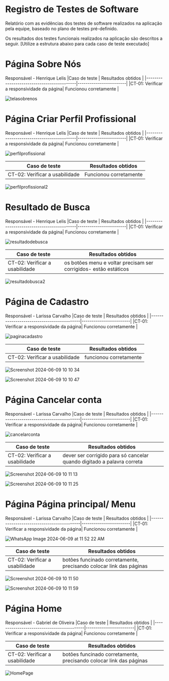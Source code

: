 # Registro de Testes de Software

Relatório com as evidências dos testes de software realizados na aplicação pela equipe, baseado no plano de testes pré-definido.

Os resultados dos testes funcionais realizados na aplicação são descritos a seguir. [Utilize a estrutura abaixo para cada caso de teste executado]
# Página Sobre Nós 
Responsável - Henrique Lelis
|Caso de teste                              | Resultados obtidos     |
|-------------------------------------------|------------------------|
|CT-01: Verificar a responsividade da página| Funcionou corretamente |


![telasobrenos](https://github.com/ICEI-PUC-Minas-PMV-ADS/talentos-nacionais/assets/164432177/3cd7c633-5b05-4cad-8881-1a7dbc193a0b)

# Página Criar Perfil Profissional

Responsável - Henrique Lelis
|Caso de teste                              | Resultados obtidos     |
|-------------------------------------------|------------------------|
|CT-01: Verificar a responsividade da página| Funcionou corretamente |

![perfilprofissional](https://github.com/ICEI-PUC-Minas-PMV-ADS/talentos-nacionais/assets/164432177/7c07ae0f-1d93-49c2-b89d-1165be4bc434)

|Caso de teste                              | Resultados obtidos     |
|-------------------------------------------|------------------------|
|CT-02: Verificar a usabilidade             | Funcionou corretamente |

![perfilprofissional2](https://github.com/ICEI-PUC-Minas-PMV-ADS/talentos-nacionais/assets/164432177/8ddb5965-107f-4513-bcef-c8806c4979ff)

# Resultado de Busca

Responsável - Henrique Lelis
|Caso de teste                              | Resultados obtidos     |
|-------------------------------------------|------------------------|
|CT-01: Verificar a responsividade da página| Funcionou corretamente |

![resultadodebusca](https://github.com/ICEI-PUC-Minas-PMV-ADS/talentos-nacionais/assets/164432177/023dd49c-c8b7-4840-9b5d-8c14ac4ac4c2)


|Caso de teste                              | Resultados obtidos     |
|-------------------------------------------|------------------------|
|CT-02: Verificar a usabilidade             | os botões menu e voltar precisam ser corrigidos- estão estáticos|

![resultadobusca2](https://github.com/ICEI-PUC-Minas-PMV-ADS/talentos-nacionais/assets/164432177/37f93e2f-62ee-4736-99e5-639314b645d8)


# Página de Cadastro

Responsável - Larissa Carvalho
|Caso de teste                              | Resultados obtidos     |
|-------------------------------------------|------------------------|
|CT-01: Verificar a responsividade da página| Funcionou corretamente |

![paginacadastro](https://github.com/ICEI-PUC-Minas-PMV-ADS/talentos-nacionais/assets/164353864/d273e683-96d5-4b00-a23d-f3eba5664fdc)



|Caso de teste                              | Resultados obtidos     |
|-------------------------------------------|------------------------|
|CT-02: Verificar a usabilidade             | funcionou corretamente |

![Screenshot 2024-06-09 10 10 34](https://github.com/ICEI-PUC-Minas-PMV-ADS/talentos-nacionais/assets/164353864/88b2f493-92dc-4233-9c6c-aa9025896522)

![Screenshot 2024-06-09 10 10 47](https://github.com/ICEI-PUC-Minas-PMV-ADS/talentos-nacionais/assets/164353864/ff49e2cc-514d-4c6a-a9f3-c24397da53d2)


# Página Cancelar conta

Responsável - Larissa Carvalho
|Caso de teste                              | Resultados obtidos     |
|-------------------------------------------|------------------------|
|CT-01: Verificar a responsividade da página| Funcionou corretamente |

![cancelarconta](https://github.com/ICEI-PUC-Minas-PMV-ADS/talentos-nacionais/assets/164353864/25f09176-baaf-46b9-97ad-b50b572565d8)



|Caso de teste                              | Resultados obtidos     |
|-------------------------------------------|------------------------|
|CT-02: Verificar a usabilidade             | dever ser corrigido para só cancelar quando digitado a palavra correta |

![Screenshot 2024-06-09 10 11 13](https://github.com/ICEI-PUC-Minas-PMV-ADS/talentos-nacionais/assets/164353864/71b1330f-1dd3-4fbf-a374-655a9dbe964b)

![Screenshot 2024-06-09 10 11 25](https://github.com/ICEI-PUC-Minas-PMV-ADS/talentos-nacionais/assets/164353864/dff05fdd-dcde-44c3-9c03-0930364a1e65)



# Página Página principal/ Menu

Responsável - Larissa Carvalho
|Caso de teste                              | Resultados obtidos     |
|-------------------------------------------|------------------------|
|CT-01: Verificar a responsividade da página| Funcionou corretamente |

![WhatsApp Image 2024-06-09 at 11 52 22 AM](https://github.com/ICEI-PUC-Minas-PMV-ADS/talentos-nacionais/assets/164353864/d101f19a-4e75-43da-9b90-894779edcf3d)



|Caso de teste                              | Resultados obtidos     |
|-------------------------------------------|------------------------|
|CT-02: Verificar a usabilidade             | botões funcinado corretamente, precisando colocar link das páginas  |

![Screenshot 2024-06-09 10 11 50](https://github.com/ICEI-PUC-Minas-PMV-ADS/talentos-nacionais/assets/164353864/a82bd7b4-3be8-4629-becd-49c4e8de9d23)

![Screenshot 2024-06-09 10 11 59](https://github.com/ICEI-PUC-Minas-PMV-ADS/talentos-nacionais/assets/164353864/fa55f7b5-a055-4f39-8bb1-768ec7982ef3)



# Página Home

Responsável - Gabriel de Oliveira
|Caso de teste                              | Resultados obtidos     |
|-------------------------------------------|------------------------|
|CT-01: Verificar a responsividade da página| Funcionou corretamente |


|Caso de teste                              | Resultados obtidos     |
|-------------------------------------------|------------------------|
|CT-02: Verificar a usabilidade             | botões funcinado corretamente, precisando colocar link das páginas  |



![HomePage](https://github.com/ICEI-PUC-Minas-PMV-ADS/talentos-nacionais/assets/164515550/dfe3d217-139b-40e0-a361-1e3948e7fa6e)


